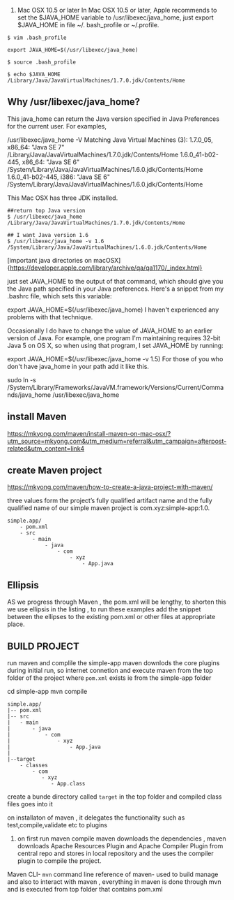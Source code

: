 
 1. Mac OSX 10.5 or later
In Mac OSX 10.5 or later, Apple recommends to set the $JAVA_HOME variable to /usr/libexec/java_home, just export $JAVA_HOME in file ~/. bash_profile or ~/.profile.

```
$ vim .bash_profile 

export JAVA_HOME=$(/usr/libexec/java_home)

$ source .bash_profile

$ echo $JAVA_HOME
/Library/Java/JavaVirtualMachines/1.7.0.jdk/Contents/Home
```
Why /usr/libexec/java_home?
----------------------------
This java_home can return the Java version specified in Java Preferences for the current user. For examples,

/usr/libexec/java_home -V
Matching Java Virtual Machines (3):
    1.7.0_05, x86_64:	"Java SE 7"	/Library/Java/JavaVirtualMachines/1.7.0.jdk/Contents/Home
    1.6.0_41-b02-445, x86_64:	"Java SE 6"	/System/Library/Java/JavaVirtualMachines/1.6.0.jdk/Contents/Home
    1.6.0_41-b02-445, i386:	"Java SE 6"	/System/Library/Java/JavaVirtualMachines/1.6.0.jdk/Contents/Home

This Mac OSX has three JDK installed.
```
##return top Java version
$ /usr/libexec/java_home
/Library/Java/JavaVirtualMachines/1.7.0.jdk/Contents/Home

## I want Java version 1.6
$ /usr/libexec/java_home -v 1.6
/System/Library/Java/JavaVirtualMachines/1.6.0.jdk/Contents/Home
```
[important java directories on macOSX]{https://developer.apple.com/library/archive/qa/qa1170/_index.html}

just set JAVA_HOME to the output of that command, which should give you the Java path specified in your Java preferences. Here's a snippet from my .bashrc file, which sets this variable:

export JAVA_HOME=$(/usr/libexec/java_home)
I haven't experienced any problems with that technique.

Occasionally I do have to change the value of JAVA_HOME to an earlier version of Java. For example, one program I'm maintaining requires 32-bit Java 5 on OS X, so when using that program, I set JAVA_HOME by running:

export JAVA_HOME=$(/usr/libexec/java_home -v 1.5)
For those of you who don't have java_home in your path add it like this.

sudo ln -s /System/Library/Frameworks/JavaVM.framework/Versions/Current/Commands/java_home /usr/libexec/java_home


install Maven
--------------
https://mkyong.com/maven/install-maven-on-mac-osx/?utm_source=mkyong.com&utm_medium=referral&utm_campaign=afterpost-related&utm_content=link4


create Maven project
--------------------
https://mkyong.com/maven/how-to-create-a-java-project-with-maven/




<!--project - the top level or root element of the POM.
modelVersion - POM model to use and it should be set to 4.0.0
groupId - project’s group id and normally, it is organization name which owns the project such as org.apache, org.springsource etc.,
artifactId - name of the project such as commons-lang, junit etc.,-->



three values form the project’s fully qualified artifact name and the fully qualified name of our simple maven project is 
com.xyz:simple-app:1.0.
```
simple.app/
    - pom.xml
    - src
        - main
            - java
                - com
                    - xyz
                        - App.java

```
Ellipsis
----------
AS we progress through Maven , the pom.xml will be lengthy, 
to shorten this we use ellipsis in the listing , to run these examples add the snippet between the ellipses to the existing pom.xml or other files at appropriate place.

BUILD PROJECT
-------------
run maven and complile the simple-app
maven downlods the core plugins during initial run, so internet connetion and execute maven from the top folder of the project where `pom.xml` exists ie from the simple-app folder

cd simple-app
mvn compile

```
simple.app/
|-- pom.xml
|-- src
|   - main
|       - java
|           - com
|               - xyz
|                   - App.java
|
|--target
    - classes
        - com
           - xyz
              - App.class
```

create a bunde directory called `target` in the top folder and compiled class files goes into it

on installaton of maven , it delegates the functionality such as test,compile,validate etc to plugins

1. on first run maven compile maven downloads the dependencies , maven downloads Apache Resources Plugin and Apache Compiler Plugin from central repo and stores in local repository and the uses the compiler plugin to compile the project.
    
Maven CLI- `mvn` command line reference of maven- used to build manage and also to interact with maven ,
everything in maven is done through mvn and is executed from top folder that contains pom.xml